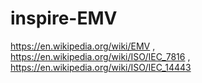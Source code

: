 # inspire-EMV
https://en.wikipedia.org/wiki/EMV , https://en.wikipedia.org/wiki/ISO/IEC_7816 , https://en.wikipedia.org/wiki/ISO/IEC_14443

